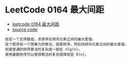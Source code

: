 # LeetCode 0164 最大间距

- [leetcode 0164 最大间距](https://leetcode-cn.com/problems/maximum-gap/)
- [source code](leetcode_0164.rb)

```
给定一个无序数组，求排序后相邻元素之间的最大差值。
这个题目有一个很暴力的做法，就是排序，然后找相邻元素之间的最大差值。
但是普通的排序算法的复杂度一般在 nlg(n)。
使用基数排序可以使得算法的复杂度降低至 O(n)。
```
